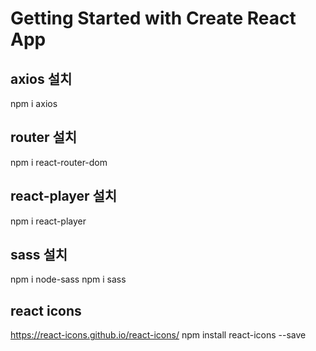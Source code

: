 # Getting Started with Create React App

## axios 설치

npm i axios

## router 설치

npm i react-router-dom

## react-player 설치

npm i react-player

## sass 설치

npm i node-sass
npm i sass

## react icons

https://react-icons.github.io/react-icons/
npm install react-icons --save
